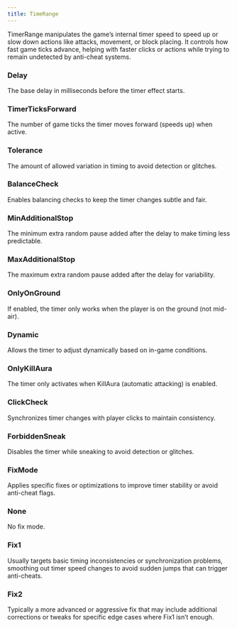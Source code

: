```yaml
---
title: TimeRange
---
```

TimerRange manipulates the game’s internal timer speed to speed up or slow down actions like attacks, movement, or block placing. It controls how fast game ticks advance, helping with faster clicks or actions while trying to remain undetected by anti-cheat systems.

### Delay  
The base delay in milliseconds before the timer effect starts.

### TimerTicksForward  
The number of game ticks the timer moves forward (speeds up) when active.

### Tolerance  
The amount of allowed variation in timing to avoid detection or glitches.

### BalanceCheck  
Enables balancing checks to keep the timer changes subtle and fair.

### MinAdditionalStop  
The minimum extra random pause added after the delay to make timing less predictable.

### MaxAdditionalStop  
The maximum extra random pause added after the delay for variability.

### OnlyOnGround  
If enabled, the timer only works when the player is on the ground (not mid-air).

### Dynamic  
Allows the timer to adjust dynamically based on in-game conditions.

### OnlyKillAura  
The timer only activates when KillAura (automatic attacking) is enabled.

### ClickCheck  
Synchronizes timer changes with player clicks to maintain consistency.

### ForbiddenSneak  
Disables the timer while sneaking to avoid detection or glitches.

### FixMode  
Applies specific fixes or optimizations to improve timer stability or avoid anti-cheat flags.

### None  
No fix mode.

### Fix1  
Usually targets basic timing inconsistencies or synchronization problems, smoothing out timer speed changes to avoid sudden jumps that can trigger anti-cheats.

### Fix2  
Typically a more advanced or aggressive fix that may include additional corrections or tweaks for specific edge cases where Fix1 isn’t enough.